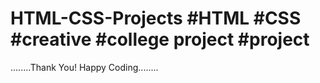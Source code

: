 # HTML-CSS-Projects #HTML #CSS #creative #college project #project
........Thank You! Happy Coding........
